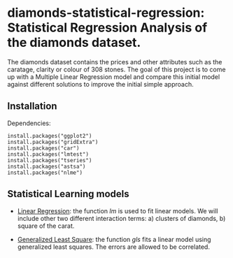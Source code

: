 # diamonds-statistical-regression: Statistical Regression Analysis of the diamonds dataset.

The diamonds dataset contains the prices and other attributes such as the caratage, clarity or colour of 308 stones. The goal of this project is to come up with a Multiple Linear Regression model and compare this initial model against different solutions to improve the initial simple approach.

Installation
----------- 
Dependencies:
````
install.packages("ggplot2")
install.packages("gridExtra")
install.packages("car")
install.packages("lmtest")
install.packages("tseries")
install.packages("astsa")
install.packages("nlme")
````

Statistical Learning models
----------- 

* [Linear Regression](https://stat.ethz.ch/R-manual/R-devel/library/stats/html/lm.html): the function <i>lm</i> is used to fit linear models. We will include other two different interaction terms: a) clusters of diamonds, b) square of the carat.

* [Generalized Least Square](https://stat.ethz.ch/R-manual/R-devel/library/nlme/html/gls.html): the function <i>gls</i> fits a linear model using generalized least squares. The errors are allowed to be correlated.